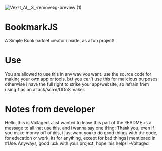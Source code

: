 ![Vexet_AI__3_-removebg-preview (1)](https://github.com/VoltagedDebunked/BookmarkJS/assets/140754373/d0e93006-2aa8-4daa-8875-b0b39853d6ed)
# BookmarkJS
A Simple Bookmarklet creator i made, as a fun project!
# Use
You are allowed to use this in any way you want, use the source code for making your own app or tools, but you can't use this for malicious purposes otherwise i have the full right to strike your app/website, so refrain from using it as an attack/scam/DDoS maker.
# Notes from developer
Hello, this is Voltaged. Just wanted to leave this part of the README as a message to all that use this, and i wanna say one thing: Thank you, even if you make money off of this, i just want you to do good things with the code, for education or work, its for anything, except for bad things i mentioned in #Use. Anyways, good luck with your project, hope this helps! 
-Voltaged
